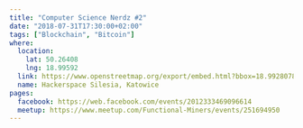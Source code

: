 ```yaml
---
title: "Computer Science Nerdz #2"
date: "2018-07-31T17:30:00+02:00"
tags: ["Blockchain", "Bitcoin"]
where:
  location:
    lat: 50.26408
    lng: 18.99592
  link: https://www.openstreetmap.org/export/embed.html?bbox=18.992807865142826%2C50.263001078887285%2C18.998993039131168%2C50.265159763081904&layer=mapnik&marker=50.264079575913314%2C18.995900452136993
  name: Hackerspace Silesia, Katowice
pages:
  facebook: https://web.facebook.com/events/2012333469096614
  meetup: https://www.meetup.com/Functional-Miners/events/251694950
---
```


<section>
  <schedule>
    <person-profile
      avatar="mateusz_mrowiec.jpg"
      name="Mateusz Mrowiec"
      bio="Mateusz Mrowiec is a full-stack powerhouse. Supporter of Linux and the open-source movement. Interested in computer graphics and distributed systems. Hacker, tinkerer and a dad. Raising a future hacker. Loves hackathons, gaming, game development and music. Never creates bugs... only features."
      title="Bitcoin: A Peer-to-Peer Electronic Cash System"
      abstract="A purely peer-to-peer version of electronic cash would allow online payments to be sent directly from one party to another without going through a financial institution."
      social='{ "twitter": "https://twitter.com/mr_oova", "linkedin": "https://www.linkedin.com/in/mmrowiec", "www": "https://bitcoin.org/bitcoin.pdf" }'>
    </person-profile>
  </schedule>
</section>

